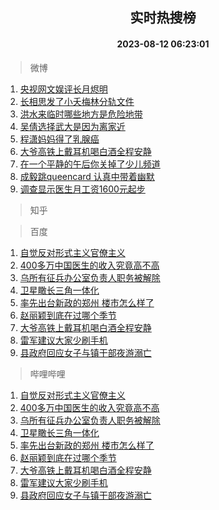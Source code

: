 <div align="center"><h2>实时热搜榜</h2><h4>2023-08-12 06:23:01</h4></div>

> 微博  

1. [央视网文娱评长月烬明](https://s.weibo.com/weibo?q=%23%E5%A4%AE%E8%A7%86%E7%BD%91%E6%96%87%E5%A8%B1%E8%AF%84%E9%95%BF%E6%9C%88%E7%83%AC%E6%98%8E%23&t=31&band_rank=1&Refer=top)<br />
2. [长相思发了小夭梅林分轨文件](https://s.weibo.com/weibo?q=%23%E9%95%BF%E7%9B%B8%E6%80%9D%E5%8F%91%E4%BA%86%E5%B0%8F%E5%A4%AD%E6%A2%85%E6%9E%97%E5%88%86%E8%BD%A8%E6%96%87%E4%BB%B6%23&t=31&band_rank=2&Refer=top)<br />
3. [洪水来临时哪些地方是危险地带](https://s.weibo.com/weibo?q=%23%E6%B4%AA%E6%B0%B4%E6%9D%A5%E4%B8%B4%E6%97%B6%E5%93%AA%E4%BA%9B%E5%9C%B0%E6%96%B9%E6%98%AF%E5%8D%B1%E9%99%A9%E5%9C%B0%E5%B8%A6%23&t=31&band_rank=3&Refer=top)<br />
4. [吴倩选择武大是因为离家近](https://s.weibo.com/weibo?q=%23%E5%90%B4%E5%80%A9%E9%80%89%E6%8B%A9%E6%AD%A6%E5%A4%A7%E6%98%AF%E5%9B%A0%E4%B8%BA%E7%A6%BB%E5%AE%B6%E8%BF%91%23&t=31&band_rank=4&Refer=top)<br />
5. [程潇妈妈得了乳腺癌](https://s.weibo.com/weibo?q=%23%E7%A8%8B%E6%BD%87%E5%A6%88%E5%A6%88%E5%BE%97%E4%BA%86%E4%B9%B3%E8%85%BA%E7%99%8C%23&t=31&band_rank=5&Refer=top)<br />
6. [大爷高铁上戴耳机喝白酒全程安静](https://s.weibo.com/weibo?q=%23%E5%A4%A7%E7%88%B7%E9%AB%98%E9%93%81%E4%B8%8A%E6%88%B4%E8%80%B3%E6%9C%BA%E5%96%9D%E7%99%BD%E9%85%92%E5%85%A8%E7%A8%8B%E5%AE%89%E9%9D%99%23&t=31&band_rank=6&Refer=top)<br />
7. [在一个平静的午后你关掉了少儿频道](https://s.weibo.com/weibo?q=%E5%9C%A8%E4%B8%80%E4%B8%AA%E5%B9%B3%E9%9D%99%E7%9A%84%E5%8D%88%E5%90%8E%E4%BD%A0%E5%85%B3%E6%8E%89%E4%BA%86%E5%B0%91%E5%84%BF%E9%A2%91%E9%81%93&t=31&band_rank=7&Refer=top)<br />
8. [成毅跳queencard 认真中带着幽默](https://s.weibo.com/weibo?q=%E6%88%90%E6%AF%85%E8%B7%B3queencard%20%E8%AE%A4%E7%9C%9F%E4%B8%AD%E5%B8%A6%E7%9D%80%E5%B9%BD%E9%BB%98&t=31&band_rank=8&Refer=top)<br />
9. [调查显示医生月工资1600元起步](https://s.weibo.com/weibo?q=%23%E8%B0%83%E6%9F%A5%E6%98%BE%E7%A4%BA%E5%8C%BB%E7%94%9F%E6%9C%88%E5%B7%A5%E8%B5%841600%E5%85%83%E8%B5%B7%E6%AD%A5%23&t=31&band_rank=9&Refer=top)<br />

> 知乎  


> 百度  

1. [自觉反对形式主义官僚主义](https://www.baidu.com/s?wd=%E8%87%AA%E8%A7%89%E5%8F%8D%E5%AF%B9%E5%BD%A2%E5%BC%8F%E4%B8%BB%E4%B9%89%E5%AE%98%E5%83%9A%E4%B8%BB%E4%B9%89&sa=fyb_news&rsv_dl=fyb_news)<br />
2. [400多万中国医生的收入究竟高不高](https://www.baidu.com/s?wd=400%E5%A4%9A%E4%B8%87%E4%B8%AD%E5%9B%BD%E5%8C%BB%E7%94%9F%E7%9A%84%E6%94%B6%E5%85%A5%E7%A9%B6%E7%AB%9F%E9%AB%98%E4%B8%8D%E9%AB%98&sa=fyb_news&rsv_dl=fyb_news)<br />
3. [乌所有征兵办公室负责人职务被解除](https://www.baidu.com/s?wd=%E4%B9%8C%E6%89%80%E6%9C%89%E5%BE%81%E5%85%B5%E5%8A%9E%E5%85%AC%E5%AE%A4%E8%B4%9F%E8%B4%A3%E4%BA%BA%E8%81%8C%E5%8A%A1%E8%A2%AB%E8%A7%A3%E9%99%A4&sa=fyb_news&rsv_dl=fyb_news)<br />
4. [卫星瞰长三角一体化](https://www.baidu.com/s?wd=%E5%8D%AB%E6%98%9F%E7%9E%B0%E9%95%BF%E4%B8%89%E8%A7%92%E4%B8%80%E4%BD%93%E5%8C%96&sa=fyb_news&rsv_dl=fyb_news)<br />
5. [率先出台新政的郑州 楼市怎么样了](https://www.baidu.com/s?wd=%E7%8E%87%E5%85%88%E5%87%BA%E5%8F%B0%E6%96%B0%E6%94%BF%E7%9A%84%E9%83%91%E5%B7%9E+%E6%A5%BC%E5%B8%82%E6%80%8E%E4%B9%88%E6%A0%B7%E4%BA%86&sa=fyb_news&rsv_dl=fyb_news)<br />
6. [赵丽颖到底在过哪个季节](https://www.baidu.com/s?wd=%E8%B5%B5%E4%B8%BD%E9%A2%96%E5%88%B0%E5%BA%95%E5%9C%A8%E8%BF%87%E5%93%AA%E4%B8%AA%E5%AD%A3%E8%8A%82&sa=fyb_news&rsv_dl=fyb_news)<br />
7. [大爷高铁上戴耳机喝白酒全程安静](https://www.baidu.com/s?wd=%E5%A4%A7%E7%88%B7%E9%AB%98%E9%93%81%E4%B8%8A%E6%88%B4%E8%80%B3%E6%9C%BA%E5%96%9D%E7%99%BD%E9%85%92%E5%85%A8%E7%A8%8B%E5%AE%89%E9%9D%99&sa=fyb_news&rsv_dl=fyb_news)<br />
8. [雷军建议大家少刷手机](https://www.baidu.com/s?wd=%E9%9B%B7%E5%86%9B%E5%BB%BA%E8%AE%AE%E5%A4%A7%E5%AE%B6%E5%B0%91%E5%88%B7%E6%89%8B%E6%9C%BA&sa=fyb_news&rsv_dl=fyb_news)<br />
9. [县政府回应女子与镇干部夜游溺亡](https://www.baidu.com/s?wd=%E5%8E%BF%E6%94%BF%E5%BA%9C%E5%9B%9E%E5%BA%94%E5%A5%B3%E5%AD%90%E4%B8%8E%E9%95%87%E5%B9%B2%E9%83%A8%E5%A4%9C%E6%B8%B8%E6%BA%BA%E4%BA%A1&sa=fyb_news&rsv_dl=fyb_news)<br />

> 哔哩哔哩  

1. [自觉反对形式主义官僚主义](https://www.baidu.com/s?wd=%E8%87%AA%E8%A7%89%E5%8F%8D%E5%AF%B9%E5%BD%A2%E5%BC%8F%E4%B8%BB%E4%B9%89%E5%AE%98%E5%83%9A%E4%B8%BB%E4%B9%89&sa=fyb_news&rsv_dl=fyb_news)<br />
2. [400多万中国医生的收入究竟高不高](https://www.baidu.com/s?wd=400%E5%A4%9A%E4%B8%87%E4%B8%AD%E5%9B%BD%E5%8C%BB%E7%94%9F%E7%9A%84%E6%94%B6%E5%85%A5%E7%A9%B6%E7%AB%9F%E9%AB%98%E4%B8%8D%E9%AB%98&sa=fyb_news&rsv_dl=fyb_news)<br />
3. [乌所有征兵办公室负责人职务被解除](https://www.baidu.com/s?wd=%E4%B9%8C%E6%89%80%E6%9C%89%E5%BE%81%E5%85%B5%E5%8A%9E%E5%85%AC%E5%AE%A4%E8%B4%9F%E8%B4%A3%E4%BA%BA%E8%81%8C%E5%8A%A1%E8%A2%AB%E8%A7%A3%E9%99%A4&sa=fyb_news&rsv_dl=fyb_news)<br />
4. [卫星瞰长三角一体化](https://www.baidu.com/s?wd=%E5%8D%AB%E6%98%9F%E7%9E%B0%E9%95%BF%E4%B8%89%E8%A7%92%E4%B8%80%E4%BD%93%E5%8C%96&sa=fyb_news&rsv_dl=fyb_news)<br />
5. [率先出台新政的郑州 楼市怎么样了](https://www.baidu.com/s?wd=%E7%8E%87%E5%85%88%E5%87%BA%E5%8F%B0%E6%96%B0%E6%94%BF%E7%9A%84%E9%83%91%E5%B7%9E+%E6%A5%BC%E5%B8%82%E6%80%8E%E4%B9%88%E6%A0%B7%E4%BA%86&sa=fyb_news&rsv_dl=fyb_news)<br />
6. [赵丽颖到底在过哪个季节](https://www.baidu.com/s?wd=%E8%B5%B5%E4%B8%BD%E9%A2%96%E5%88%B0%E5%BA%95%E5%9C%A8%E8%BF%87%E5%93%AA%E4%B8%AA%E5%AD%A3%E8%8A%82&sa=fyb_news&rsv_dl=fyb_news)<br />
7. [大爷高铁上戴耳机喝白酒全程安静](https://www.baidu.com/s?wd=%E5%A4%A7%E7%88%B7%E9%AB%98%E9%93%81%E4%B8%8A%E6%88%B4%E8%80%B3%E6%9C%BA%E5%96%9D%E7%99%BD%E9%85%92%E5%85%A8%E7%A8%8B%E5%AE%89%E9%9D%99&sa=fyb_news&rsv_dl=fyb_news)<br />
8. [雷军建议大家少刷手机](https://www.baidu.com/s?wd=%E9%9B%B7%E5%86%9B%E5%BB%BA%E8%AE%AE%E5%A4%A7%E5%AE%B6%E5%B0%91%E5%88%B7%E6%89%8B%E6%9C%BA&sa=fyb_news&rsv_dl=fyb_news)<br />
9. [县政府回应女子与镇干部夜游溺亡](https://www.baidu.com/s?wd=%E5%8E%BF%E6%94%BF%E5%BA%9C%E5%9B%9E%E5%BA%94%E5%A5%B3%E5%AD%90%E4%B8%8E%E9%95%87%E5%B9%B2%E9%83%A8%E5%A4%9C%E6%B8%B8%E6%BA%BA%E4%BA%A1&sa=fyb_news&rsv_dl=fyb_news)<br />
